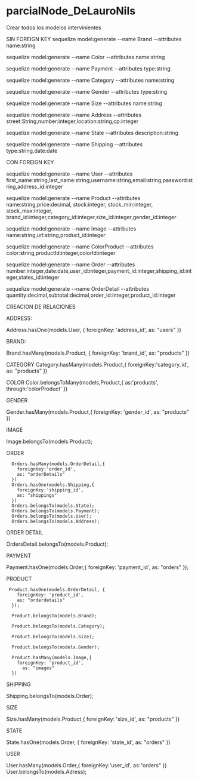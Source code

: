 # parcialNode_DeLauroNils

Crear todos los modelos intervinientes

SIN FOREIGN KEY
sequelize model:generate --name Brand --attributes name:string

sequelize model:generate --name Color --attributes name:string

sequelize model:generate --name Payment --attributes type:string

sequelize model:generate --name Category --attributes name:string

sequelize model:generate --name Gender --attributes type:string

sequelize model:generate --name Size --attributes name:string

sequelize model:generate --name Address --attributes street:String,number:integer,location:string,cp:integer

sequelize model:generate --name State --attributes description:string

sequelize model:generate --name Shipping --attributes type:string,date:date

CON FOREIGN KEY

sequelize model:generate --name User --attributes first_name:string,last_name:string,username:string,email:string,password:string,address_id:integer


sequelize model:generate --name Product --attributes name:string,price:decimal, stock:integer, stock_min:integer, stock_max:integer, brand_id:integer,category_id:integer,size_id:integer,gender_id:integer


sequelize model:generate --name Image --attributes name:string,url:string,product_id:integer


sequelize model:generate --name ColorProduct --attributes color:string,productId:integer,colorId:integer

sequelize model:generate --name Order --attributes number:integer,date:date,user_id:integer,payment_id:integer,shipping_id:integer,states_id:integer

sequelize model:generate --name OrderDetail --attributes quantity:decimal,subtotal:decimal,order_id:integer,product_id:integer


CREACION DE RELACIONES

ADDRESS:

Address.hasOne(models.User, {
        foreignKey: 'address_id',
        as: "users"
        })

   
BRAND:

Brand.hasMany(models.Product, {
        foreignKey: 'brand_id',
        as: "products"
        })

CATEGORY
 Category.hasMany(models.Product,{
    foreignKey:'category_id',
    as: "products"
    })

COLOR
   Color.belongsToMany(models,Product,{
        as:'products',
        through:'colorProduct'
      })

GENDER

  Gender.hasMany(models.Product,{
      foreignKey: 'gender_id',
        as: "products"
    })

IMAGE

Image.belongsTo(models.Product);

ORDER

      Orders.hasMany(models.OrderDetail,{
        foreignKey:'order_id',
        as: "orderDetails"
      })
      Orders.hasOne(models.Shipping,{
        foreignKey:'shipping_id',
        as: "shippings"
      })
      Orders.belongsTo(models.State);
      Orders.belongsTo(models.Payment);
      Orders.belongsTo(models.User);
      Orders.belongsTo(models.Address);

ORDER DETAIL

 OrdersDetail.belongsTo(models.Product);


PAYMENT


  Payment.hasOne(models.Order,{
        foreignKey: 'payment_id',
        as: "orders"
      });

PRODUCT

     Product.hasOne(models.OrderDetail, {
        foreignKey: 'product_id',
        as: "orderdetails"
      });
      
      Product.belongsTo(models.Brand);
     
      Product.belongsTo(models.Category);
     
      Product.belongsTo(models.Size);
    
      Product.belongsTo(models.Gender);
   
      Product.hasMany(models.Image,{
        foreignKey: 'product_id',
          as: "images"
      })


SHIPPING

 Shipping.belongsTo(models.Order);

SIZE

Size.hasMany(models.Product,{
        foreignKey: 'size_id',
        as: "products"
      })

STATE

State.hasOne(models.Order, {
        foreignKey: 'state_id',
        as: "orders"
        })

USER

  User.hasMany(models.Order,{
        foreignKey:'user_id',
        as:"orders"
      })
      User.belongsTo(models.Adress);
